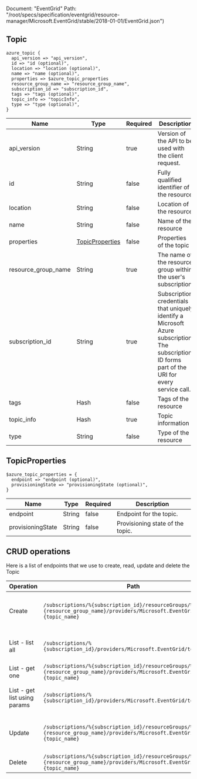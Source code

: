 Document: "EventGrid"
Path: "/root/specs/specification/eventgrid/resource-manager/Microsoft.EventGrid/stable/2018-01-01/EventGrid.json")

## Topic

```puppet
azure_topic {
  api_version => "api_version",
  id => "id (optional)",
  location => "location (optional)",
  name => "name (optional)",
  properties => $azure_topic_properties
  resource_group_name => "resource_group_name",
  subscription_id => "subscription_id",
  tags => "tags (optional)",
  topic_info => "topicInfo",
  type => "type (optional)",
}
```

| Name        | Type           | Required       | Description       |
| ------------- | ------------- | ------------- | ------------- |
|api_version | String | true | Version of the API to be used with the client request. |
|id | String | false | Fully qualified identifier of the resource |
|location | String | false | Location of the resource |
|name | String | false | Name of the resource |
|properties | [TopicProperties](#topicproperties) | false | Properties of the topic |
|resource_group_name | String | true | The name of the resource group within the user's subscription. |
|subscription_id | String | true | Subscription credentials that uniquely identify a Microsoft Azure subscription. The subscription ID forms part of the URI for every service call. |
|tags | Hash | false | Tags of the resource |
|topic_info | Hash | true | Topic information |
|type | String | false | Type of the resource |
        
## TopicProperties

```puppet
$azure_topic_properties = {
  endpoint => "endpoint (optional)",
  provisioningState => "provisioningState (optional)",
}
```

| Name        | Type           | Required       | Description       |
| ------------- | ------------- | ------------- | ------------- |
|endpoint | String | false | Endpoint for the topic. |
|provisioningState | String | false | Provisioning state of the topic. |



## CRUD operations

Here is a list of endpoints that we use to create, read, update and delete the Topic

| Operation | Path | Verb | Description | OperationID |
| ------------- | ------------- | ------------- | ------------- | ------------- |
|Create|`/subscriptions/%{subscription_id}/resourceGroups/%{resource_group_name}/providers/Microsoft.EventGrid/topics/%{topic_name}`|Put|Asynchronously creates a new topic with the specified parameters.|Topics_CreateOrUpdate|
|List - list all|`/subscriptions/%{subscription_id}/providers/Microsoft.EventGrid/topics`|Get|List all the topics under an Azure subscription|Topics_ListBySubscription|
|List - get one|`/subscriptions/%{subscription_id}/resourceGroups/%{resource_group_name}/providers/Microsoft.EventGrid/topics/%{topic_name}`|Get|Get properties of a topic|Topics_Get|
|List - get list using params|`/subscriptions/%{subscription_id}/providers/Microsoft.EventGrid/topics`|Get|List all the topics under an Azure subscription|Topics_ListBySubscription|
|Update|`/subscriptions/%{subscription_id}/resourceGroups/%{resource_group_name}/providers/Microsoft.EventGrid/topics/%{topic_name}`|Put|Asynchronously creates a new topic with the specified parameters.|Topics_CreateOrUpdate|
|Delete|`/subscriptions/%{subscription_id}/resourceGroups/%{resource_group_name}/providers/Microsoft.EventGrid/topics/%{topic_name}`|Delete|Delete existing topic|Topics_Delete|